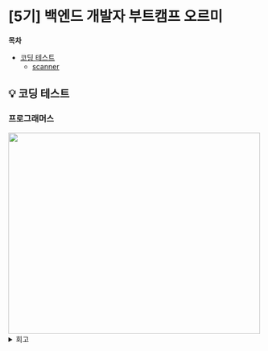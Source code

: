 # [5기] 백엔드 개발자 부트캠프 오르미

  **목차**
- [코딩 테스트](#userWrite)
  - [scanner](#scanner)



## 💡 코딩 테스트
<a id="userWrite"></a>


### 프로그래머스
<a id="scanner"></a>

<img src="img/day23/" width="500" height="400" alt="">

<details>
<summary> 회고 </summary>

따로 코딩 테스트 스터디에서 진도를 나갔어서 너무 어렵지는 않았어서<br>
코테시간은 좀 좋습니다ㅎㅎ <br>
계속 공부해서 더 발전하도록 노력하겠습니다~<br>

</details>


